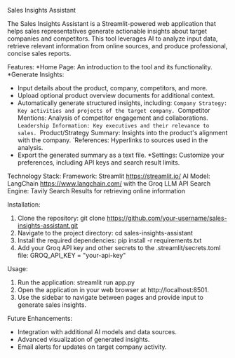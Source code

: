Sales Insights Assistant

The Sales Insights Assistant is a Streamlit-powered web application that helps sales representatives generate actionable insights about target companies and competitors. This tool leverages AI to analyze input data, retrieve relevant information from online sources, and produce professional, concise sales reports.


Features:
*Home Page: An introduction to the tool and its functionality.
*Generate Insights: 
 - Input details about the product, company, competitors, and more.
 - Upload optional product overview documents for additional context.
 - Automatically generate structured insights, including:
    `Company Strategy: Key activities and projects of the target company.
    `Competitor Mentions: Analysis of competitor engagement and collaborations.
    `Leadership Information: Key executives and their relevance to sales.
    `Product/Strategy Summary: Insights into the product's alignment with the company.
    `References: Hyperlinks to sources used in the analysis.
 - Export the generated summary as a text file.
*Settings: Customize your preferences, including API keys and search result limits.


Technology Stack:
Framework: Streamlit https://streamlit.io/
AI Model: LangChain https://www.langchain.com/ with the Groq LLM API
Search Engine: Tavily Search Results for retrieving online information


Installation:
1. Clone the repository: git clone https://github.com/your-username/sales-insights-assistant.git
2. Navigate to the project directory: cd sales-insights-assistant
3. Install the required dependencies: pip install -r requirements.txt
4. Add your Groq API key and other secrets to the .streamlit/secrets.toml file: GROQ_API_KEY = "your-api-key"


Usage:
1. Run the application: streamlit run app.py
2. Open the application in your web browser at http://localhost:8501.
3. Use the sidebar to navigate between pages and provide input to generate sales insights.


Future Enhancements:
 - Integration with additional AI models and data sources.
 - Advanced visualization of generated insights.
 - Email alerts for updates on target company activity.
